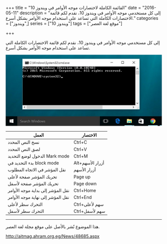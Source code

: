 +++
title = "القائمة الكاملة لاختصارات موجه الأوامر في ويندوز 10"
date = "2016-05-11"
description = "إلى كل مستخدمي موجه الأوامر في ويندوز 10، نقدم لكم قائمة الاختصارات الكاملة التي تساعد على استخدام موجه الأوامر بشكل أسرع."
categories = ["ويندوز",]
series = ["ويندوز 10"]
tags = ["موقع لغة العصر"]

+++

إلى كل مستخدمي موجه الأوامر في ويندوز 10، نقدم لكم قائمة الاختصارات الكاملة التي تساعد على استخدام موجه الأوامر بشكل أسرع.

![1](images/2016-635985727333716008-371.png)

| **العمل** | **الاختصار** |
| --- | --- |
| نسخ النص المحدد | Ctrl+C |
| لصق النص المحدد | Ctrl+V |
| الدخول لوضع التحديد Mark mode | Ctrl+M |
| بدء التحديد في block mode | Alt+أزرار الأسهم |
| نقل المؤشر في الاتجاه المطلوب | أزرار الأسهم |
| تحريك المؤشر صفحة لأعلى | Page up |
| تحريك المؤشر صفحة لأسفل | Page down |
| نقل المؤشر إلى بداية موجه الأوامر | Ctrl+Home |
| نقل المؤشر إلى نهاية موجه الأوامر | Ctrl+End |
| التحرك سطر لأعلى | Ctrl+سهم لأعلى |
| التحرك سطر لأسفل | Ctrl+سهم لأسفل |




---
هذا الموضوع نٌشر باﻷصل على موقع مجلة لغة العصر.

http://aitmag.ahram.org.eg/News/48685.aspx